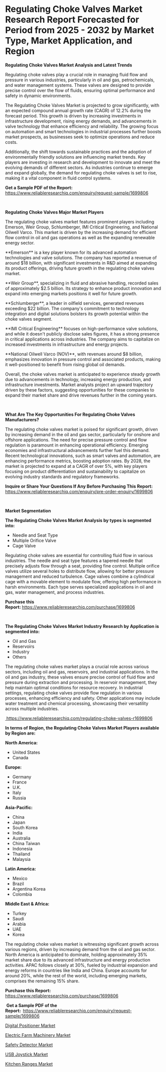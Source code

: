 <p><h1>Regulating Choke Valves Market Research Report Forecasted for Period from 2025 -  2032 by Market Type, Market Application, and Region</h1></p><p><strong>Regulating Choke Valves Market Analysis and Latest Trends</strong></p>
<p><p>Regulating choke valves play a crucial role in managing fluid flow and pressure in various industries, particularly in oil and gas, petrochemicals, and water management systems. These valves are designed to provide precise control over the flow of fluids, ensuring optimal performance and safety in dynamic environments. </p><p>The Regulating Choke Valves Market is projected to grow significantly, with an expected compound annual growth rate (CAGR) of 12.2% during the forecast period. This growth is driven by increasing investments in infrastructure development, rising energy demands, and advancements in valve technology that enhance efficiency and reliability. The growing focus on automation and smart technologies in industrial processes further boosts market prospects, as businesses seek to optimize operations and reduce costs. </p><p>Additionally, the shift towards sustainable practices and the adoption of environmentally friendly solutions are influencing market trends. Key players are investing in research and development to innovate and meet the evolving demands of different sectors. As industries continue to emerge and expand globally, the demand for regulating choke valves is set to rise, making it a vital component in fluid control systems.</p></p>
<p><strong>Get a Sample PDF of the Report:&nbsp;</strong> <a href="https://www.reliableresearchiq.com/enquiry/request-sample/1699806?utm_campaign=1896&utm_medium=2&utm_source=Github&utm_content=ia&utm_term=27032025&utm_id=regulating-choke-valves">https://www.reliableresearchiq.com/enquiry/request-sample/1699806</a></p>
<p>&nbsp;</p>
<p><strong>Regulating Choke Valves Major Market Players</strong></p>
<p><p>The regulating choke valves market features prominent players including Emerson, Weir Group, Schlumberger, IMI Critical Engineering, and National Oilwell Varco. This market is driven by the increasing demand for efficient flow control in oil and gas operations as well as the expanding renewable energy sector.</p><p>**Emerson** is a key player known for its advanced automation technologies and valve solutions. The company has reported a revenue of around $18 billion, with significant investments in R&D aimed at expanding its product offerings, driving future growth in the regulating choke valves market.</p><p>**Weir Group**, specializing in fluid and abrasive handling, recorded sales of approximately $2.5 billion. Its strategy to enhance product innovation and expand into emerging markets positions it well for future growth.</p><p>**Schlumberger**, a leader in oilfield services, generated revenues exceeding $22 billion. The company's commitment to technology integration and digital solutions bolsters its growth potential within the choke valves segment.</p><p>**IMI Critical Engineering** focuses on high-performance valve solutions, and while it doesn't publicly disclose sales figures, it has a strong presence in critical applications across industries. The company aims to capitalize on increased investments in infrastructure and energy projects.</p><p>**National Oilwell Varco (NOV)**, with revenues around $8 billion, emphasizes innovation in pressure control and associated products, making it well-positioned to benefit from rising global oil demands.</p><p>Overall, the choke valves market is anticipated to experience steady growth due to advancements in technology, increasing energy production, and infrastructure investments. Market analysts project an upward trajectory driven by these factors, suggesting opportunities for these companies to expand their market share and drive revenues further in the coming years.</p></p>
<p>&nbsp;</p>
<p><strong>What Are The Key Opportunities For Regulating Choke Valves Manufacturers?</strong></p>
<p><p>The regulating choke valves market is poised for significant growth, driven by increasing demand in the oil and gas sector, particularly for onshore and offshore applications. The need for precise pressure control and flow regulation is paramount in enhancing operational efficiency. Emerging economies and infrastructural advancements further fuel this demand. Recent technological innovations, such as smart valves and automation, are enhancing performance metrics, boosting adoption rates. By 2028, the market is projected to expand at a CAGR of over 5%, with key players focusing on product differentiation and sustainability to capitalize on evolving industry standards and regulatory frameworks.</p></p>
<p><strong>Inquire or Share Your Questions If Any Before Purchasing This Report:</strong> <a href="https://www.reliableresearchiq.com/enquiry/pre-order-enquiry/1699806?utm_campaign=1896&utm_medium=2&utm_source=Github&utm_content=ia&utm_term=27032025&utm_id=regulating-choke-valves">https://www.reliableresearchiq.com/enquiry/pre-order-enquiry/1699806</a></p>
<p>&nbsp;</p>
<p><strong>Market Segmentation</strong></p>
<p><strong>The Regulating Choke Valves Market Analysis by types is segmented into:</strong></p>
<p><ul><li>Needle and Seat Type</li><li>Multiple Orifice Valve</li><li>Cage Valve</li></ul></p>
<p><p>Regulating choke valves are essential for controlling fluid flow in various industries. The needle and seat type features a tapered needle that precisely adjusts flow through a seat, providing fine control. Multiple orifice valves utilize several holes to distribute flow, allowing for better pressure management and reduced turbulence. Cage valves combine a cylindrical cage with a movable element to modulate flow, offering high performance in harsh environments. Each type serves specialized applications in oil and gas, water management, and process industries.</p></p>
<p><strong>Purchase this Report:&nbsp;</strong><a href="https://www.reliableresearchiq.com/purchase/1699806?utm_campaign=1896&utm_medium=2&utm_source=Github&utm_content=ia&utm_term=27032025&utm_id=regulating-choke-valves">https://www.reliableresearchiq.com/purchase/1699806</a></p>
<p>&nbsp;</p>
<p><strong>The Regulating Choke Valves Market Industry Research by Application is segmented into:</strong></p>
<p><ul><li>Oil and Gas</li><li>Reservoirs</li><li>Industry</li><li>Others</li></ul></p>
<p><p>The regulating choke valves market plays a crucial role across various sectors, including oil and gas, reservoirs, and industrial applications. In the oil and gas industry, these valves ensure precise control of fluid flow and pressure during extraction and processing. In reservoir management, they help maintain optimal conditions for resource recovery. In industrial settings, regulating choke valves provide flow regulation in various processes, enhancing efficiency and safety. Other applications may include water treatment and chemical processing, showcasing their versatility across multiple industries.</p></p>
<p><a href="https://www.reliableresearchiq.com/regulating-choke-valves-r1699806?utm_campaign=1896&utm_medium=2&utm_source=Github&utm_content=ia&utm_term=27032025&utm_id=regulating-choke-valves">&nbsp;https://www.reliableresearchiq.com/regulating-choke-valves-r1699806</a></p>
<p><strong>In terms of Region, the Regulating Choke Valves Market Players available by Region are:</strong></p>
<p>
    <p> <strong> North America: </strong>
        <ul>
            <li>United States</li>
            <li>Canada</li>
        </ul>
        </p> 
    <p> <strong> Europe: </strong>
        <ul>
            <li>Germany</li>
            <li>France</li>
            <li>U.K.</li>
            <li>Italy</li>
            <li>Russia</li>
        </ul>
        </p> 
    <p> <strong> Asia-Pacific: </strong>
        <ul>
            <li>China</li>
            <li>Japan</li>
            <li>South Korea</li>
            <li>India</li>
            <li>Australia</li>
            <li>China Taiwan</li>
            <li>Indonesia</li>
            <li>Thailand</li>
            <li>Malaysia</li>
        </ul>
        </p> 
    <p> <strong> Latin America: </strong>
        <ul>
            <li>Mexico</li>
            <li>Brazil</li>
            <li>Argentina Korea</li>
            <li>Colombia</li>
        </ul>
        </p> 
    <p> <strong> Middle East & Africa: </strong>
        <ul>
            <li>Turkey</li>
            <li>Saudi</li>
            <li>Arabia</li>
            <li>UAE</li>
            <li>Korea</li>
        </ul>
    </p>
    </p>
<p><p>The regulating choke valves market is witnessing significant growth across various regions, driven by increasing demand from the oil and gas sector. North America is anticipated to dominate, holding approximately 35% market share due to its advanced infrastructure and energy production activities. APAC follows closely at 30%, fueled by industrial expansion and energy reforms in countries like India and China. Europe accounts for around 20%, while the rest of the world, including emerging markets, comprises the remaining 15% share.</p></p>
<p><strong>Purchase this Report: </strong><a href="https://www.reliableresearchiq.com/purchase/1699806?utm_campaign=1896&utm_medium=2&utm_source=Github&utm_content=ia&utm_term=27032025&utm_id=regulating-choke-valves">https://www.reliableresearchiq.com/purchase/1699806</a></p>
<p>&nbsp;<strong>Get a Sample PDF of the Report:&nbsp;&nbsp;</strong><a href="https://www.reliableresearchiq.com/enquiry/request-sample/1699806?utm_campaign=1896&utm_medium=2&utm_source=Github&utm_content=ia&utm_term=27032025&utm_id=regulating-choke-valves">https://www.reliableresearchiq.com/enquiry/request-sample/1699806</a></p>
<p><strong></strong></p>
<p><p><a href="https://github.com/debowflaggqw/Market-Research-Report-List-1/blob/main/digital-positioner-market.md?utm_campaign=1896&utm_medium=2&utm_source=Github&utm_content=ia&utm_term=27032025&utm_id=regulating-choke-valves">Digital Positioner Market</a></p><p><a href="https://www.linkedin.com/pulse/electric-farm-machinery-market-analysis-share-size-value-pg9ke?utm_campaign=1896&utm_medium=2&utm_source=Github&utm_content=ia&utm_term=27032025&utm_id=regulating-choke-valves">Electric Farm Machinery Market</a></p><p><a href="https://github.com/herakterroem/Market-Research-Report-List-1/blob/main/safety-detector-market.md?utm_campaign=1896&utm_medium=2&utm_source=Github&utm_content=ia&utm_term=27032025&utm_id=regulating-choke-valves">Safety Detector Market</a></p><p><a href="https://www.linkedin.com/pulse/growth-forecast-usb-joystick-industry-projected-63-cagr-0eqse?utm_campaign=1896&utm_medium=2&utm_source=Github&utm_content=ia&utm_term=27032025&utm_id=regulating-choke-valves">USB Joystick Market</a></p><p><a href="https://www.linkedin.com/pulse/growth-potential-market-share-analysis-kitchen-ranges-size-sjdxe?utm_campaign=1896&utm_medium=2&utm_source=Github&utm_content=ia&utm_term=27032025&utm_id=regulating-choke-valves">Kitchen Ranges Market</a></p></p>